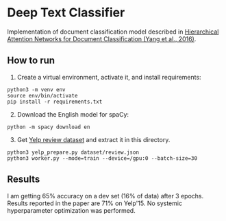 # Deep Text Classifier

Implementation of document classification model described in [Hierarchical Attention Networks for Document Classification (Yang et al., 2016)](https://www.cs.cmu.edu/~diyiy/docs/naacl16.pdf).

## How to run

1. Create a virtual environment, activate it, and install requirements:
```
python3 -m venv env
source env/bin/activate
pip install -r requirements.txt
```

2. Download the English model for spaCy:

```
python -m spacy download en
```

3. Get [Yelp review dataset](https://www.yelp.com/dataset_challenge) and extract it in this directory.
```
python3 yelp_prepare.py dataset/review.json
python3 worker.py --mode=train --device=/gpu:0 --batch-size=30
```

## Results
I am getting 65% accuracy on a dev set (16% of data) after 3 epochs. Results reported in the paper are 71% on Yelp'15.
No systemic hyperparameter optimization was performed.